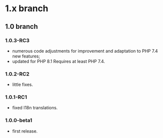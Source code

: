 # 1.x branch
## 1.0 branch
### 1.0.3-RC3
* numerous code adjustments for improvement and adaptation to PHP 7.4 new features;
* updated for PHP 8.1 Requires at least PHP 7.4.

### 1.0.2-RC2
* little fixes.

### 1.0.1-RC1
* fixed I18n translations.

### 1.0.0-beta1
* first release.
